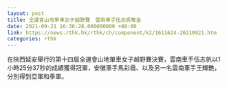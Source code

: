 ```yaml
---
layout: post
title: 全運會山地單車女子越野賽　雲南車手伍志帆奪金
date: 2021-09-21 16:36:28.000000000 +08:00
link: https://news.rthk.hk/rthk/ch/component/k2/1611624-20210921.htm
categories: rthk
---
```


在陜西延安舉行的第十四屆全運會山地單車女子越野賽決賽，雲南車手伍志帆以1小時25分37秒的成績獲得冠軍，安徽車手馬彩霞、以及另一名雲南車手王輝艷，分別得到亞軍和季軍。
